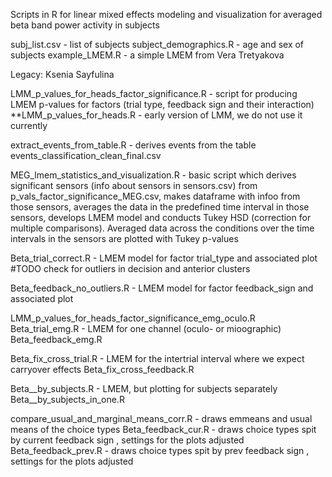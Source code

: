 Scripts in R for linear mixed effects modeling and visualization for averaged beta band power activity in subjects

subj_list.csv - list of subjects
subject_demographics.R - age and sex of subjects
example_LMEM.R - a simple LMEM from Vera Tretyakova

Legacy: Ksenia Sayfulina

LMM_p_values_for_heads_factor_significance.R - script for producing LMEM p-values for factors (trial type, feedback sign and their interaction)
**LMM_p_values_for_heads.R - early version of LMM, we do not use it currently

extract_events_from_table.R - derives events from the table events_classification_clean_final.csv

MEG_lmem_statistics_and_visualization.R - basic script which derives significant sensors (info about sensors in sensors.csv) from p_vals_factor_significance_MEG.csv, makes dataframe with infoo from those sensors, averages the data in the predefined time interval in those sensors, develops LMEM model and conducts Tukey HSD (correction for multiple comparisons). Averaged data across the conditions over the time intervals in the sensors are plotted with Tukey p-values

Beta_trial_correct.R - LMEM model for factor trial_type and associated plot #TODO check for outliers in decision and anterior clusters

Beta_feedback_no_outliers.R -  LMEM model for factor feedback_sign and associated plot

LMM_p_values_for_heads_factor_significance_emg_oculo.R
Beta_trial_emg.R - LMEM for one channel (oculo- or mioographic)
Beta_feedback_emg.R

Beta_fix_cross_trial.R - LMEM for the intertrial interval where we expect carryover effects
Beta_fix_cross_feedback.R

Beta__by_subjects.R - LMEM, but plotting for subjects separately
Beta__by_subjects_in_one.R

compare_usual_and_marginal_means_corr.R - draws emmeans and usual means of the choice types
Beta_feedback_cur.R - draws choice types spit by current feedback sign , settings for the plots adjusted
Beta_feedback_prev.R - draws choice types spit by prev feedback sign , settings for the plots adjusted
